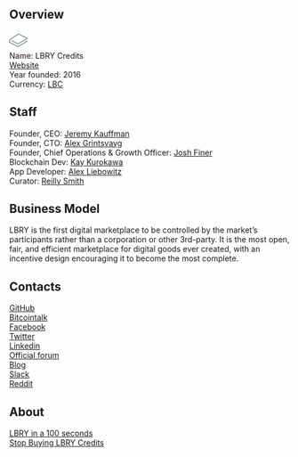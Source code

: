 ## Overview
![ logo](../projects/logo/lbry.png)  
Name: LBRY Credits    
[Website](https://lbry.io)  
Year founded: 2016  
Currency: [LBC](https://coinmarketcap.com/currencies/library-credit/)  
## Staff
Founder, CEO: [Jeremy Kauffman](../people/jeremy_kauffman.md)  
Founder, CTO: [Alex Grintsvayg](../people/alex_grintsvayg.md)  
Founder, Chief Operations & Growth Officer: [Josh Finer](../people/josh_finer.md)  
Blockchain Dev: [Kay Kurokawa](../people/kay_kurokawa.md)  
App Developer: [Alex Liebowitz](../people/alex_liebowitz.md)  
Curator: [Reilly Smith](../people/reilly_smith.md)  
## Business Model
LBRY is the first digital marketplace to be controlled by the market’s participants rather than a corporation or other 3rd-party. It is the most open, fair, and efficient marketplace for digital goods ever created, with an incentive design encouraging it to become the most complete.  
## Contacts
[GitHub](https://github.com/lbryio/lbry)  
[Bitcointalk](https://bitcointalk.org/index.php?topic=1541268.0)   
[Facebook](https://www.facebook.com/lbryio/)  
[Twitter](https://twitter.com/lbryio?lang=en)  
[Linkedin]()   
[Official forum]()    
[Blog]()    
[Slack](http://slack.lbry.io)  
[Reddit](https://www.reddit.com/r/lbry/)  
## About
[LBRY in a 100 seconds](https://www.youtube.com/watch?v=DjouYBEkQPY)   
[Stop Buying LBRY Credits](https://steemit.com/lbry/@hipster/stop-buying-lbry-credits)
